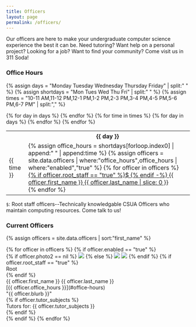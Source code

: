 ```yaml
---
title: Officers
layout: page
permalink: /officers/
---
```


Our officers are here to make your undergraduate computer science experience
the best it can be. Need tutoring? Want help on a personal project? Looking for
a job? Want to find your community? Come visit us in 311 Soda!

### Office Hours

{% assign days = "Monday Tuesday Wednesday Thursday Friday" | split:" " %}
{% assign shortdays = "Mon Tues Wed Thu Fri" | split:" " %}
{% assign times = "10-11 AM,11-12 PM,12-1 PM,1-2 PM,2-3 PM,3-4 PM,4-5 PM,5-6 PM,6-7 PM"
	| split:"," %}

<div class="officer-calendar">
<table>
<tr>
<th>
</th>
{% for day in days %}
<th class="day">
{{ day }}
</th>
{% endfor %}
</tr>
{% for time in times %}
<tr>
<td class="time">
{{ time }}
</td>
{% for day in days %}
<td class="officer-cell">
{% assign office_hours = shortdays[forloop.index0] | append:" " | append:time %}
{% assign officers = site.data.officers
	| where:"office_hours",office_hours
	| where:"enabled","true" %}
{% for officer in officers %}
<div class="{% if officer.root_staff == "true" %}root-staff{% endif %}">
<a href="#{{ officer.first_name }}{{ officer.last_name }}">
{% if officer.root_staff == "true" %}$&nbsp;{% endif -%}
{{ officer.first_name }}&nbsp;{{ officer.last_name | slice: 0 }}
</a>
</div>
{% endfor %}
</td>
{% endfor %}
</tr>
{% endfor %}
</table>
</div>

`$`: Root staff officers--Technically knowledgable CSUA Officers who maintain
computing resources. Come talk to us!

### Current Officers

{% assign officers = site.data.officers | sort:"first_name" %}
<div class="roster">
{% for officer in officers %}
{% if officer.enabled == "true" %}
<div class="officer" id="{{ officer.first_name }}{{ officer.last_name }}">
<div class="photo-frame">
{% if officer.photo2 == nil %}
<img class="single" src="https://www.csua.berkeley.edu/media/{{ officer.photo1 }}">
{% else %}
<img class="photoone" src="https://www.csua.berkeley.edu/media/{{ officer.photo1 }}">
<img class="phototwo" src="https://www.csua.berkeley.edu/media/{{ officer.photo2 }}">
{% endif %}
{% if officer.root_staff == "true" %}
<div class="root-staff-banner">Root</div>
{% endif %}
</div>
<div class="name">{{ officer.first_name }} {{ officer.last_name }}</div>
<div class="officehours" markdown="1">
[{{ officer.office_hours }}](#office-hours)
</div>
<div class="blurb">"{{ officer.blurb }}"</div>
{% if officer.tutor_subjects %}
<div class="tutor_subjects">Tutors for: {{ officer.tutor_subjects }}</div>
{% endif %}
</div>
{% endif %}
{% endfor %}
</div>

